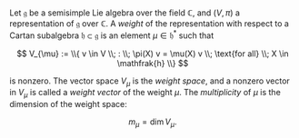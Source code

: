 Let $\mathfrak{g}$ be a semisimple Lie algebra over the field $\mathbb{C}$, and $(V, \pi)$ a representation of $\mathfrak{g}$ over $\mathbb{C}$. A *weight* of the representation with respect to a Cartan subalgebra $\mathfrak{h} \subset \mathfrak{g}$ is an element $\mu \in \mathfrak{h}^*$ such that

$$
V_{\mu} := \\{ v \in V \\; : \\; \pi(X) v = \mu(X) v \\; \text{for all} \\; X \in \mathfrak{h} \\}
$$

is nonzero. The vector space $V_{\mu}$ is the *weight space*, and a nonzero vector in $V_{\mu}$ is called a *weight vector* of the weight $\mu$. The *multiplicity* of $\mu$ is the dimension of the weight space:

$$
m_{\mu} = \dim V_{\mu}.
$$
